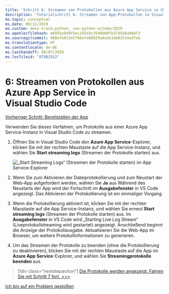```yaml
---
title: 'Schritt 6: Streamen von Protokollen aus Azure App Service in VS Code'
description: 'Tutorialschritt 6: Streamen von App-Protokollen in Visual Studio Code'
ms.topic: conceptual
ms.date: 09/12/2019
ms.custom: devx-track-python, seo-python-october2019
ms.openlocfilehash: e6955e849fbec2d3d3c3546b00fb3745b6a0b8f3
ms.sourcegitcommit: 980efe813d1f86e7e00929a0a3e1de83514ad7eb
ms.translationtype: HT
ms.contentlocale: de-DE
ms.lasthandoff: 08/07/2020
ms.locfileid: "87983552"
---
```

# <a name="6-stream-logs-from-azure-app-service-into-visual-studio-code"></a>6: Streamen von Protokollen aus Azure App Service in Visual Studio Code

[Vorheriger Schritt: Bereitstellen der App](tutorial-deploy-app-service-on-linux-05.md)

Verwenden Sie dieses Verfahren, um Protokolle aus einer Azure App Service-Instanz in Visual Studio Code zu streamen.

1. Öffnen Sie in Visual Studio Code den **Azure App Service**-Explorer, klicken Sie mit der rechten Maustaste auf die App Service-Instanz, und wählen Sie **Start streaming logs** (Streamen der Protokolle starten) aus.

   ![„Start Streaming Logs“ (Streamen der Protokolle starten) im App Service-Explorer](media/deploy-azure/start-streaming-logs-in-visual-studio-code.png)

1. Wenn Sie zum Aktivieren der Dateiprotokollierung und zum Neustart der Web-App aufgefordert werden, wählen Sie **Ja** aus Während des Neustarts der App wird der Fortschritt im **Ausgabefenster** in VS Code angezeigt. Das Aktivieren der Protokollierung ist ein einmaliger Vorgang.

1. Wenn die Protokollierung aktiviert ist, klicken Sie mit der rechten Maustaste auf die App Service-Instanz, und wählen Sie erneut **Start streaming logs** (Streamen der Protokolle starten) aus. Im **Ausgabefenster** in VS Code wird „Starting Live Log Stream“ (Liveprotokollstreaming wird gestartet) angezeigt. Anschließend beginnt die Anzeige der Protokollausgabe. Aktualisieren Sie die Web-App im Browser, um weitere Protokollinformationen zu generieren.

1. Um das Streamen der Protokolle zu beenden (ohne die Protokollierung zu deaktivieren), klicken Sie mit der rechten Maustaste auf die App im **Azure App Service**-Explorer, und wählen Sie **Streamingprotokolle beenden** aus.

> [!div class="nextstepaction"]
> [Die Protokolle werden angezeigt: Fahren Sie mit Schritt 7 fort. >>>](tutorial-deploy-app-service-on-linux-07.md)

[Ich bin auf ein Problem gestoßen](https://www.research.net/r/PWZWZ52?tutorial=vscode-appservice-python&step=06-stream-logs)

